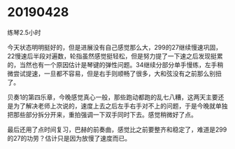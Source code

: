 # 20190428

练琴2.5小时

今天状态明明挺好的，但是进展没有自己感觉那么大，299的27继续慢速巩固，22慢速后半段对遍数，轮指虽然感觉挺轻松，但是努力提了一下速之后发现挺累的，当然也有一个原因估计是琴键的弹性问题。34继续分部分单手慢练，左手稍微尝试提速，一旦都不容易，但是右手则顺畅了很多，大和弦没有之前那么别扭了。

贝奏1的第四乐章，今晚感觉真心一般，那些跑动都跑的乱七八糟，这两天主要还是为了解决老师上次说的，速度上去之后左手右手对不上的问题，于是今晚就单独把那些部分拆分开来，重拍强调一下双手同时下去。感觉稍微好了点。

最后还用了点时间复习，巴赫的前奏曲，感觉比之前要整齐和稳定了，难道是299的27的功劳？估计只是因为放慢了速度而已。
